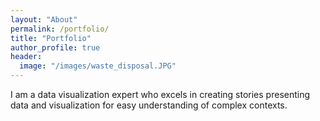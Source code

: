 ```yaml
---
layout: "About"
permalink: /portfolio/
title: "Portfolio"
author_profile: true
header:
  image: "/images/waste_disposal.JPG"
---
```

I am a data visualization expert who excels in creating stories presenting data and visualization
for easy understanding of complex contexts.
